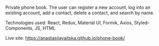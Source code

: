 Private phone book. The user can register a new account, log into an existing
account, add a contact, delete a contact, and search by name.

Technologies used: React, Redux, Material UI, Formik, Axios, Styled-Components,
JS, HTML

Live site: https://anastasiiayaitska.github.io/phone-book/
